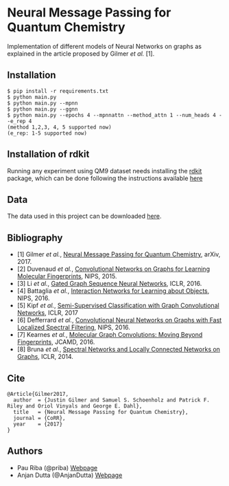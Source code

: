 # Neural Message Passing for Quantum Chemistry

Implementation of different models of Neural Networks on graphs as explained in the article proposed by Gilmer *et al.* [1].

## Installation

    $ pip install -r requirements.txt
    $ python main.py
    $ python main.py --mpnn
    $ python main.py --ggnn
    $ python main.py --epochs 4 --mpnnattn --method_attn 1 --num_heads 4 --e_rep 4
    (method 1,2,3, 4, 5 supported now)
    (e_rep: 1-5 supported now)
    
## Installation of rdkit

Running any experiment using QM9 dataset needs installing the [rdkit](http://www.rdkit.org/) package, which can be done 
following the instructions available [here](http://www.rdkit.org/docs/Install.html)

## Data

The data used in this project can be downloaded [here](https://github.com/priba/nmp_qc/tree/master/data).

## Bibliography

- [1] Gilmer *et al.*, [Neural Message Passing for Quantum Chemistry](https://arxiv.org/pdf/1704.01212.pdf), arXiv, 2017.
- [2] Duvenaud *et al.*, [Convolutional Networks on Graphs for Learning Molecular Fingerprints](https://arxiv.org/abs/1606.09375), NIPS, 2015.
- [3] Li *et al.*, [Gated Graph Sequence Neural Networks](https://arxiv.org/abs/1511.05493), ICLR, 2016. 
- [4] Battaglia *et al.*, [Interaction Networks for Learning about Objects](https://arxiv.org/abs/1612.00222), NIPS, 2016.
- [5] Kipf *et al.*, [Semi-Supervised Classification with Graph Convolutional Networks](https://arxiv.org/abs/1609.02907), ICLR, 2017
- [6] Defferrard *et al.*, [Convolutional Neural Networks on Graphs with Fast Localized Spectral Filtering](https://arxiv.org/abs/1606.09375), NIPS, 2016. 
- [7] Kearnes *et al.*, [Molecular Graph Convolutions: Moving Beyond Fingerprints](https://arxiv.org/abs/1603.00856), JCAMD, 2016. 
- [8] Bruna *et al.*, [Spectral Networks and Locally Connected Networks on Graphs](https://arxiv.org/abs/1312.6203), ICLR, 2014.
 
 ## Cite
 
```
@Article{Gilmer2017,
  author  = {Justin Gilmer and Samuel S. Schoenholz and Patrick F. Riley and Oriol Vinyals and George E. Dahl},
  title   = {Neural Message Passing for Quantum Chemistry},
  journal = {CoRR},
  year    = {2017}
}
```

## Authors

* Pau Riba (@priba) [Webpage](http://www.cvc.uab.es/people/priba/)
* Anjan Dutta (@AnjanDutta) [Webpage](https://sites.google.com/site/2adutta/)
